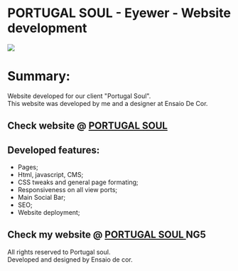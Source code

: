 # PORTUGAL SOUL - Eyewer - Website development

<img src="https://i.imgur.com/EPU21qu.jpg">

<h1>Summary:</h1>

<p>Website developed for our client "Portugal Soul". <br/> This website was developed by me and a designer at Ensaio De Cor.</p>

<h2>Check website @ <a href="https://portugalsoul.pt" target="_blank"> PORTUGAL SOUL </a>  </h2>

<h2> Developed features: </h2>
<ul>
<li>Pages;</li>
<li>Html, javascript, CMS;</li>
<li>CSS tweaks and general page formating;</li>
<li>Responsiveness on all view ports;</li>
<li>Main Social Bar;</li>
<li>SEO;</li>
<li>Website deployment;</li>
</ul>

	
<h2>Check my website @ <a href="https://portugalsoul.pt" target="_blank"> PORTUGAL SOUL </a>  NG5 </a>  </h2>

<p>All rights reserved to Portugal soul.<br/>
Developed and designed by Ensaio de cor.</p>
